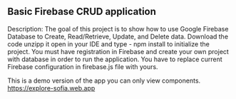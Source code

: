 ## Basic Firebase CRUD application

Description:
The goal of this project is to show how to use Google Firebase Database to Create, Read/Retrieve, Update, and Delete data.
Download the code unzipp it open in your IDE and type - npm install to initialize the project. You must have registration in Firebase and create your own project with database in order to run the application. You have to replace current Firebase configuration in firebase.js file with yours.

This is a demo version of the app you can only view components.
https://explore-sofia.web.app

